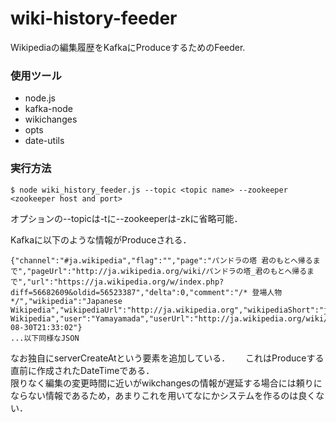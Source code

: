 # wiki-history-feeder
Wikipediaの編集履歴をKafkaにProduceするためのFeeder.

### 使用ツール
- node.js
- kafka-node
- wikichanges
- opts
- date-utils

### 実行方法
```
$ node wiki_history_feeder.js --topic <topic name> --zookeeper <zookeeper host and port>
```
オプションの--topicは-tに--zookeeperは-zkに省略可能．

Kafkaに以下のような情報がProduceされる．
```
{"channel":"#ja.wikipedia","flag":"","page":"パンドラの塔 君のもとへ帰るまで","pageUrl":"http://ja.wikipedia.org/wiki/パンドラの塔_君のもとへ帰るまで","url":"https://ja.wikipedia.org/w/index.php?diff=56682609&oldid=56523387","delta":0,"comment":"/* 登場人物 */","wikipedia":"Japanese Wikipedia","wikipediaUrl":"http://ja.wikipedia.org","wikipediaShort":"ja","wikipediaLong":"Japanese Wikipedia","user":"Yamayamada","userUrl":"http://ja.wikipedia.org/wiki/User:Yamayamada","unpatrolled":false,"newPage":false,"robot":false,"anonymous":false,"namespace":"article","serverCreateAt":"2015-08-30T21:33:02"}
...以下同様なJSON
```
なお独自にserverCreateAtという要素を追加している．　　
これはProduceする直前に作成されたDateTimeである．  
限りなく編集の変更時間に近いがwikchangesの情報が遅延する場合には頼りにならない情報であるため，あまりこれを用いてなにかシステムを作るのは良くない．
